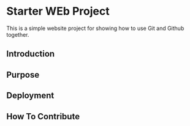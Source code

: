 # Starter WEb Project

This is a simple website project for showing how to use Git and Github together.

## Introduction

## Purpose

## Deployment

## How To Contribute